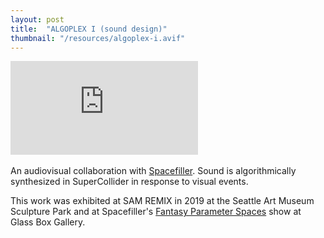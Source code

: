```yaml
---
layout: post
title:  "ALGOPLEX I (sound design)"
thumbnail: "/resources/algoplex-i.avif"
---
```

<div class="video-wrapper">
    <iframe title="vimeo-player" src="https://player.vimeo.com/video/378214583?h=088ab67522?title=0&byline=0&portrait=0" frameborder="0" allowfullscreen></iframe>
</div>
<br>
An audiovisual collaboration with <a href="https://spacefiller.space/algoplex1/">Spacefiller</a>. Sound is algorithmically synthesized in SuperCollider in response to visual events.

This work was exhibited at SAM REMIX in 2019 at the Seattle Art Museum Sculpture Park and at Spacefiller's <a href="https://spacefiller.space/fantasy-parameter-spaces/">Fantasy Parameter Spaces</a> show at Glass Box Gallery.